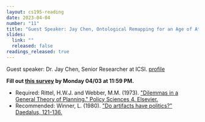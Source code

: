 ```yaml
---
layout: cs195-reading
date: 2023-04-04
number: "11"
title: "Guest Speaker: Jay Chen, Ontological Remapping for an Age of Atomization"
slides:
  link: ""
  released: false
readings_released: true
---
```


Guest speaker: Dr. Jay Chen, Senior Researcher at ICSI. [profile](https://chenjay.org/)

**Fill out [this survey][l11_form] by Monday 04/03 at 11:59 PM.**

* Required: Rittel, H.W.J. and Webber, M.M. (1973). ["Dilemmas in a General Theory of Planning." Policy Sciences 4. Elsevier.](https://static.us.edusercontent.com/files/6NmLJoNOAh7UCIAF9t3kn5cF)
* Recommended: Winner, L. (1980). ["Do artifacts have politics?" Daedalus, 121-136.](https://static.us.edusercontent.com/files/9aFMzO6oJahmlTE8XSLvyHB7)

[l11_form]: https://docs.google.com/forms/d/e/1FAIpQLSfv50MQQp0q2XOcGuppZFq0cH2hk2e69gA2mORc0DdzQU6rsA/viewform
